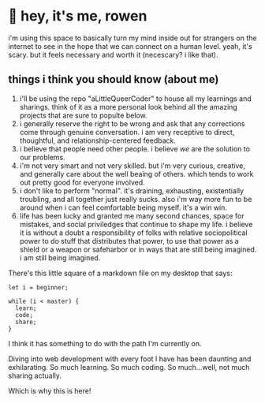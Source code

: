 # 👋 hey, it's me, rowen

i'm using this space to basically turn my mind inside out for strangers on the internet to see in the hope that we can connect on a human level. yeah, it's scary. but it feels necessary and worth it (necescary? i like that).

## things i think you should know (about me)

1. i'll be using the repo "aLittleQueerCoder" to house all my learnings and sharings. think of it as a more personal look behind all the amazing projects that are sure to populte below.
2. i generally reserve the right to be wrong and ask that any corrections come through genuine conversation. i am very receptive to direct, thoughtful, and relationship-centered feedback.
3. i believe that people need other people. i believe *we* are the solution to our problems.
4. i'm not very smart and not very skilled. but i'm very curious, creative, and generally care about the well beaing of others. which tends to work out pretty good for everyone involved.
5. i don't like to perform "normal". it's draining, exhausting, existentially troubling, and all together just really sucks. also i'm way more fun to be around when i can feel comfortable being myself. it's a win win.
6. life has been lucky and granted me many second chances, space for mistakes, and social priviledges that continue to shape my life. i believe it is without a doubt a responsibility of folks with relative sociopolitical power to do stuff that distributes that power, to use that power as a shield or a weapon or safeharbor or in ways that are still being imagined. i am still being imagined.



There's this little square of a markdown file on my desktop that says:

```
let i = beginner;

while (i < master) {
  learn;
  code;
  share;
}
```

I think it has something to do with the path I'm currently on.

Diving into web development with every foot I have has been daunting and exhilarating. So much learning. So much coding. So much...well, not much sharing actually.

Which is why this is here!
